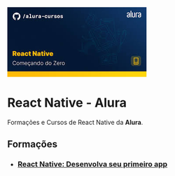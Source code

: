 <img src="./img/react-native.jpg" >

# React Native - Alura

Formações e Cursos de React Native da **Alura**.

## Formações

- ### [React Native: Desenvolva seu primeiro app](./DesenvolvaPrimeiroApp/menu.md)
